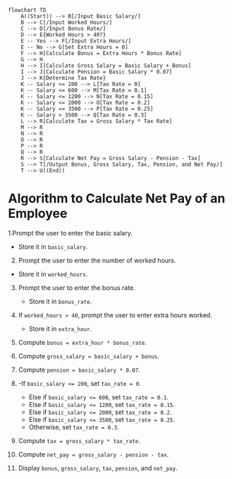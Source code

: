 ```mermaid
flowchart TD
    A((Start)) --> B[/Input Basic Salary/]
    B --> C[/Input Worked Hours/]
    C --> D[/Input Bonus Rate/]
    D --> E{Worked Hours > 40?}
    E -- Yes --> F[/Input Extra Hours/]
    E -- No --> G[Set Extra Hours = 0]
    F --> H[Calculate Bonus = Extra Hours * Bonus Rate]
    G --> H
    H --> I[Calculate Gross Salary = Basic Salary + Bonus]
    I --> J[Calculate Pension = Basic Salary * 0.07]
    J --> K{Determine Tax Rate}
    K -- Salary <= 200 --> L[Tax Rate = 0]
    K -- Salary <= 600 --> M[Tax Rate = 0.1]
    K -- Salary <= 1200 --> N[Tax Rate = 0.15]
    K -- Salary <= 2000 --> O[Tax Rate = 0.2]
    K -- Salary <= 3500 --> P[Tax Rate = 0.25]
    K -- Salary > 3500 --> Q[Tax Rate = 0.3]
    L --> R[Calculate Tax = Gross Salary * Tax Rate]
    M --> R
    N --> R
    O --> R
    P --> R
    Q --> R
    R --> S[Calculate Net Pay = Gross Salary - Pension - Tax]
    S --> T[/Output Bonus, Gross Salary, Tax, Pension, and Net Pay/]
    T --> U((End))
```
# Algorithm to Calculate Net Pay of an Employee

1.Prompt the user to enter the basic salary.
   - Store it in `basic_salary`.

2.  Prompt the user to enter the number of worked hours.
   - Store it in `worked_hours`.

3. Prompt the user to enter the bonus rate.
   - Store it in `bonus_rate`.

4. If `worked_hours > 40`, prompt the user to enter extra hours worked.
   - Store it in `extra_hour`.

5. Compute `bonus = extra_hour * bonus_rate`.

6. Compute `gross_salary = basic_salary + bonus`.

7. Compute `pension = basic_salary * 0.07`.

8. -If `basic_salary <= 200`, set `tax_rate = 0`.
   - Else if `basic_salary <= 600`, set `tax_rate = 0.1`.
   - Else if `basic_salary <= 1200`, set `tax_rate = 0.15`.
   - Else if `basic_salary <= 2000`, set `tax_rate = 0.2`.
   - Else if `basic_salary <= 3500`, set `tax_rate = 0.25`.
   - Otherwise, set `tax_rate = 0.3`.

9. Compute `tax = gross_salary * tax_rate`.

10. Compute `net_pay = gross_salary - pension - tax`.

11.  Display `bonus`, `gross_salary`, `tax`, `pension`, and `net_pay`.
